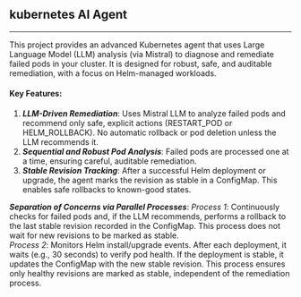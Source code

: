 ## kubernetes AI Agent
---------------------
This project provides an advanced Kubernetes agent that uses Large Language Model (LLM) analysis (via Mistral) to diagnose and remediate failed pods in your cluster. 
It is designed for robust, safe, and auditable remediation, with a focus on Helm-managed workloads.

#### **Key Features**:

1. **_LLM-Driven Remediation_**: Uses Mistral LLM to analyze failed pods and recommend only safe, explicit actions (RESTART_POD or HELM_ROLLBACK). No automatic rollback or pod deletion unless the LLM recommends it.
2. **_Sequential and Robust Pod Analysis_**: Failed pods are processed one at a time, ensuring careful, auditable remediation.
3. **_Stable Revision Tracking_**: After a successful Helm deployment or upgrade, the agent marks the revision as stable in a ConfigMap. This enables safe rollbacks to known-good states.

**_Separation of Concerns via Parallel Processes_**:
_Process 1_: Continuously checks for failed pods and, if the LLM recommends, performs a rollback to the last stable revision recorded in the ConfigMap. This process does not wait for new revisions to be marked as stable.<br>
_Process 2_: Monitors Helm install/upgrade events. After each deployment, it waits (e.g., 30 seconds) to verify pod health. If the deployment is stable, it updates the ConfigMap with the new stable revision.
This process ensures only healthy revisions are marked as stable, independent of the remediation process.

